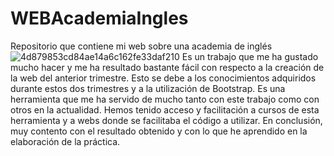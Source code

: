 # WEBAcademiaIngles
Repositorio que contiene mi web sobre una academia de inglés
![4d879853cd84ae14a6c162fe33daf210](https://user-images.githubusercontent.com/91873618/153049036-577f8d90-69c3-4fba-90d7-6a3f9195892a.jpg)
Es un trabajo que me ha gustado mucho hacer y me ha resultado bastante
fácil con respecto a la creación de la web del anterior trimestre. Esto se debe
a los conocimientos adquiridos durante estos dos trimestres y a la utilización
de Bootstrap. Es una herramienta que me ha servido de mucho tanto con este
trabajo como con otros en la actualidad. Hemos tenido acceso y facilitación a
cursos de esta herramienta y a webs donde se facilitaba el código a utilizar.
En conclusión, muy contento con el resultado obtenido y con lo que he
aprendido en la elaboración de la práctica.
